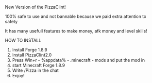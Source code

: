 New Version of the PizzaClint!

100% safe to use and not bannable because we paid extra attention to safety

It has many usefull features to make money, afk money and level skills!

HOW TO INSTALL

1. Install Forge 1.8.9
2. Install PizzaClint2.0
3. Press Win+r - %appdata% - .minecraft - mods and put the mod in
4. start Minecraft Forge 1.8.9
5. Write /Pizza in the chat
6. Enjoy!


<!---
Jakobwolf123/Jakobwolf123 is a ✨ special ✨ repository because its `README.md` (this file) appears on your GitHub profile.
You can click the Preview link to take a look at your changes.
--->

